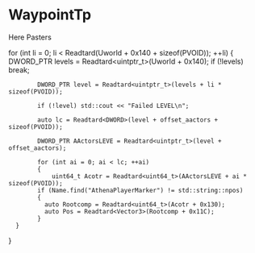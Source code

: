 # WaypointTp
Here Pasters

for (int li = 0; li < Readtard<DWORD>(Uworld + 0x140 + sizeof(PVOID)); ++li) {
			DWORD_PTR levels = Readtard<uintptr_t>(Uworld + 0x140);
			if (!levels) break;
      
			DWORD_PTR level = Readtard<uintptr_t>(levels + li * sizeof(PVOID));
      
			if (!level) std::cout << "Failed LEVEL\n";
      
			auto lc = Readtard<DWORD>(level + offset_aactors + sizeof(PVOID));

			DWORD_PTR AActorsLEVE = Readtard<uintptr_t>(level + offset_aactors);
      
			for (int ai = 0; ai < lc; ++ai)
			{
        		uint64_t Acotr = Readtard<uint64_t>(AActorsLEVE + ai * sizeof(PVOID));
            if (Name.find("AthenaPlayerMarker") != std::string::npos)
            {
              auto Rootcomp = Readtard<uint64_t>(Acotr + 0x130);
              auto Pos = Readtard<Vector3>(Rootcomp + 0x11C);
            }
      }
}
